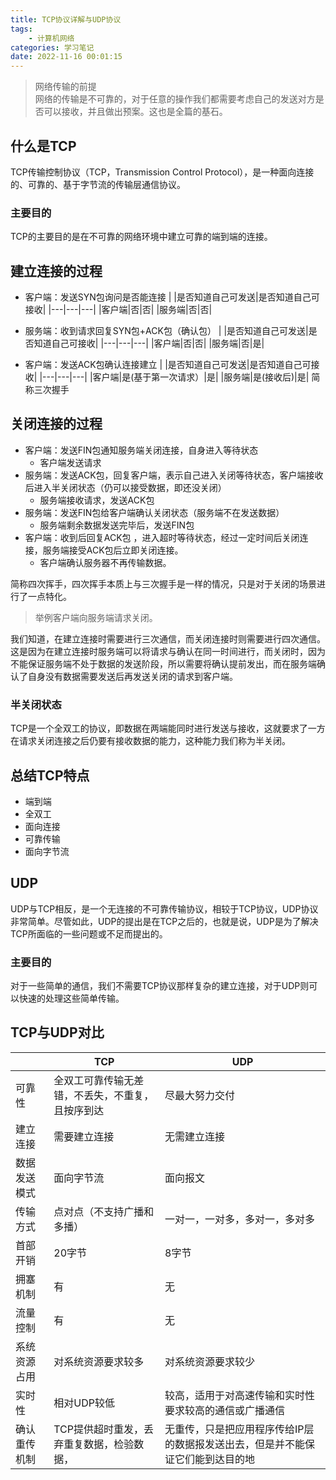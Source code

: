 ```yaml
---
title: TCP协议详解与UDP协议
tags: 
    - 计算机网络
categories: 学习笔记
date: 2022-11-16 00:01:15
---
```


>网络传输的前提<br>
>网络的传输是不可靠的，对于任意的操作我们都需要考虑自己的发送对方是否可以接收，并且做出预案。这也是全篇的基石。

## 什么是TCP
TCP传输控制协议（TCP，Transmission Control Protocol），是一种面向连接的、可靠的、基于字节流的传输层通信协议。
### 主要目的
TCP的主要目的是在不可靠的网络环境中建立可靠的端到端的连接。



## 建立连接的过程
- 客户端：发送SYN包询问是否能连接
    |  |是否知道自己可发送|是否知道自己可接收|
    |---|---|---|
    |客户端|否|否|
    |服务端|否|否|
    
- 服务端：收到请求回复SYN包+ACK包（确认包）
    |  |是否知道自己可发送|是否知道自己可接收|
    |---|---|---|
    |客户端|否|否|
    |服务端|否|是|
- 客户端：发送ACK包确认连接建立 
    |  |是否知道自己可发送|是否知道自己可接收|
    |---|---|---|
    |客户端|是(基于第一次请求）|是|
    |服务端|是(接收后)|是|
简称三次握手

## 关闭连接的过程
- 客户端：发送FIN包通知服务端关闭连接，自身进入等待状态
    - 客户端发送请求
- 服务端：发送ACK包，回复客户端，表示自己进入关闭等待状态，客户端接收后进入半关闭状态（仍可以接受数据，即还没关闭）
    - 服务端接收请求，发送ACK包
- 服务端：发送FIN包给客户端确认关闭状态（服务端不在发送数据）
    - 服务端剩余数据发送完毕后，发送FIN包
- 客户端：收到后回复ACK包 ，进入超时等待状态，经过一定时间后关闭连接，服务端接受ACK包后立即关闭连接。
    - 客户端确认服务器不再传输数据。

简称四次挥手，四次挥手本质上与三次握手是一样的情况，只是对于关闭的场景进行了一点特化。
> 举例客户端向服务端请求关闭。

我们知道，在建立连接时需要进行三次通信，而关闭连接时则需要进行四次通信。这是因为在建立连接时服务端可以将请求与确认在同一时间进行，而关闭时，因为不能保证服务端不处于数据的发送阶段，所以需要将确认提前发出，而在服务端确认了自身没有数据需要发送后再发送关闭的请求到客户端。



### 半关闭状态
TCP是一个全双工的协议，即数据在两端能同时进行发送与接收，这就要求了一方在请求关闭连接之后仍要有接收数据的能力，这种能力我们称为半关闭。

## 总结TCP特点

- 端到端
- 全双工
- 面向连接
- 可靠传输
- 面向字节流

## UDP
UDP与TCP相反，是一个无连接的不可靠传输协议，相较于TCP协议，UDP协议非常简单。尽管如此，UDP的提出是在TCP之后的，也就是说，UDP是为了解决TCP所面临的一些问题或不足而提出的。
### 主要目的
对于一些简单的通信，我们不需要TCP协议那样复杂的建立连接，对于UDP则可以快速的处理这些简单传输。


## TCP与UDP对比
| | TCP|UDP|
|---|---|---|
可靠性	|全双工可靠传输无差错，不丢失，不重复，且按序到达	|尽最大努力交付
建立连接|	需要建立连接	|无需建立连接
数据发送模式|	面向字节流	|面向报文
传输方式	|点对点（不支持广播和多播）|	一对一，一对多，多对一，多对多
首部开销	|20字节|	8字节
拥塞机制|	有	|无
流量控制|	有	|无
系统资源占用|	对系统资源要求较多	|对系统资源要求较少
实时性	|相对UDP较低	|较高，适用于对高速传输和实时性要求较高的通信或广播通信
确认重传机制|	TCP提供超时重发，丢弃重复数据，检验数据，	|无重传，只是把应用程序传给IP层的数据报发送出去，但是并不能保证它们能到达目的地
